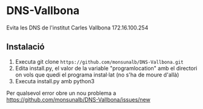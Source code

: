 # DNS-Vallbona
Evita les DNS de l'institut Carles Vallbona 172.16.100.254

## Instalació
1. Executa git clone `https://github.com/monsunalb/DNS-Vallbona.git`
2. Edita install.py, el valor de la variable "programlocation" amb el directori on vols que quedi el programa instal·lat (no s'ha de moure d'allà)
3. Executa install.py amb python3


Per qualsevol error obre un nou problema a https://github.com/monsunalb/DNS-Vallbona/issues/new
